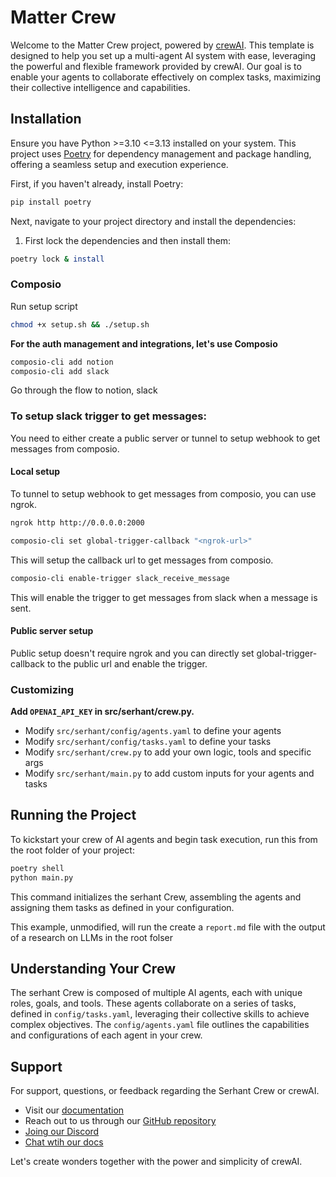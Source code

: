 # Matter Crew

Welcome to the Matter Crew project, powered by [crewAI](https://crewai.com). This template is designed to help you set up a multi-agent AI system with ease, leveraging the powerful and flexible framework provided by crewAI. Our goal is to enable your agents to collaborate effectively on complex tasks, maximizing their collective intelligence and capabilities.

## Installation

Ensure you have Python >=3.10 <=3.13 installed on your system. This project uses [Poetry](https://python-poetry.org/) for dependency management and package handling, offering a seamless setup and execution experience.

First, if you haven't already, install Poetry:

```bash
pip install poetry
```

Next, navigate to your project directory and install the dependencies:

1. First lock the dependencies and then install them:

```bash
poetry lock & install
```

### Composio
Run setup script
```bash
chmod +x setup.sh && ./setup.sh
```

**For the auth management and integrations, let's use Composio**

```bash
composio-cli add notion
composio-cli add slack
```

Go through the flow to notion, slack

### To setup slack trigger to get messages:
You need to either create a public server or tunnel to setup webhook to get messages from composio.

#### Local setup
To tunnel to setup webhook to get messages from composio, you can use ngrok.
```bash
ngrok http http://0.0.0.0:2000
```
```bash
composio-cli set global-trigger-callback "<ngrok-url>"
```
This will setup the callback url to get messages from composio.

```bash
composio-cli enable-trigger slack_receive_message
```
This will enable the trigger to get messages from slack when a message is sent.

#### Public server setup
Public setup doesn't require ngrok and you can directly set global-trigger-callback to the public url and enable the trigger.


### Customizing

**Add `OPENAI_API_KEY` in src/serhant/crew.py.**

- Modify `src/serhant/config/agents.yaml` to define your agents
- Modify `src/serhant/config/tasks.yaml` to define your tasks
- Modify `src/serhant/crew.py` to add your own logic, tools and specific args
- Modify `src/serhant/main.py` to add custom inputs for your agents and tasks

## Running the Project

To kickstart your crew of AI agents and begin task execution, run this from the root folder of your project:

```bash
poetry shell
python main.py
```

This command initializes the serhant Crew, assembling the agents and assigning them tasks as defined in your configuration.

This example, unmodified, will run the create a `report.md` file with the output of a research on LLMs in the root folser

## Understanding Your Crew

The serhant Crew is composed of multiple AI agents, each with unique roles, goals, and tools. These agents collaborate on a series of tasks, defined in `config/tasks.yaml`, leveraging their collective skills to achieve complex objectives. The `config/agents.yaml` file outlines the capabilities and configurations of each agent in your crew.

## Support

For support, questions, or feedback regarding the Serhant Crew or crewAI.

- Visit our [documentation](https://docs.crewai.com)
- Reach out to us through our [GitHub repository](https://github.com/joaomdmoura/crewai)
- [Joing our Discord](https://discord.com/invite/X4JWnZnxPb)
- [Chat wtih our docs](https://chatg.pt/DWjSBZn)

Let's create wonders together with the power and simplicity of crewAI.

